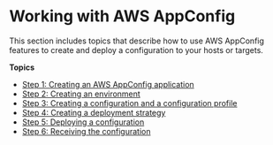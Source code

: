 # Working with AWS AppConfig<a name="appconfig-working"></a>

This section includes topics that describe how to use AWS AppConfig features to create and deploy a configuration to your hosts or targets\.

**Topics**
+ [Step 1: Creating an AWS AppConfig application](appconfig-creating-application.md)
+ [Step 2: Creating an environment](appconfig-creating-environment.md)
+ [Step 3: Creating a configuration and a configuration profile](appconfig-creating-configuration-and-profile.md)
+ [Step 4: Creating a deployment strategy](appconfig-creating-deployment-strategy.md)
+ [Step 5: Deploying a configuration](appconfig-deploying.md)
+ [Step 6: Receiving the configuration](appconfig-retrieving-the-configuration.md)